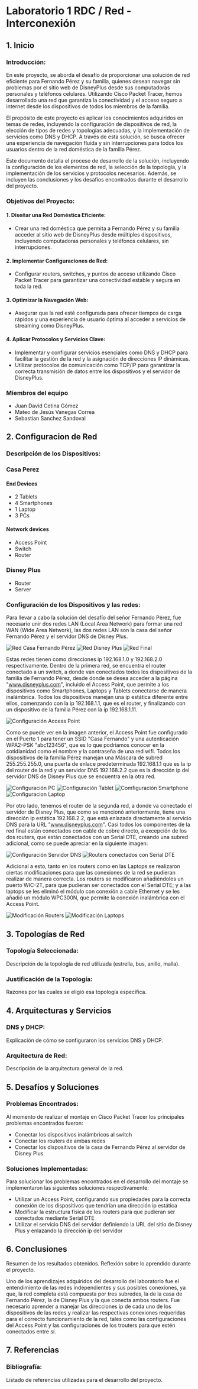 # Laboratorio 1 RDC / Red - Interconexión
  
## 1. Inicio
### Introducción:
En este proyecto, se aborda el desafío de proporcionar una solución de red eficiente para Fernando Pérez y su familia, quienes desean navegar sin problemas por el sitio web de DisneyPlus desde sus computadoras personales y teléfonos celulares. Utilizando Cisco Packet Tracer, hemos desarrollado una red que garantiza la conectividad y el acceso seguro a internet desde los dispositivos de todos los miembros de la familia.

El propósito de este proyecto es aplicar los conocimientos adquiridos en temas de redes, incluyendo la configuración de dispositivos de red, la elección de tipos de redes y topologías adecuadas, y la implementación de servicios como DNS y DHCP. A través de esta solución, se busca ofrecer una experiencia de navegación fluida y sin interrupciones para todos los usuarios dentro de la red doméstica de la familia Pérez.

Este documento detalla el proceso de desarrollo de la solución, incluyendo la configuración de los elementos de red, la selección de la topología, y la implementación de los servicios y protocolos necesarios. Además, se incluyen las conclusiones y los desafíos encontrados durante el desarrollo del proyecto.
### Objetivos del Proyecto:
#### 1. Diseñar una Red Doméstica Eficiente:
+ Crear una red doméstica que permita a Fernando Pérez y su familia acceder al sitio web de DisneyPlus desde múltiples dispositivos, incluyendo computadoras personales y teléfonos celulares, sin interrupciones.
  
#### 2. Implementar Configuraciones de Red:
+ Configurar routers, switches, y puntos de acceso utilizando Cisco Packet Tracer para garantizar una conectividad estable y segura en toda la red.
  
#### 3. Optimizar la Navegación Web:
+ Asegurar que la red esté configurada para ofrecer tiempos de carga rápidos y una experiencia de usuario óptima al acceder a servicios de streaming como DisneyPlus.
  
#### 4. Aplicar Protocolos y Servicios Clave:

+ Implementar y configurar servicios esenciales como DNS y DHCP para facilitar la gestión de la red y la asignación de direcciones IP dinámicas.
+ Utilizar protocolos de comunicación como TCP/IP para garantizar la correcta transmisión de datos entre los dispositivos y el servidor de DisneyPlus.

### Miembros del equipo
+ Juan David Cetina Gómez
+ Mateo de Jesús Vanegas Correa
+ Sebastian Sanchez Sandoval

## 2. Configuracion de Red
### Descripción de los Dispositivos:
### Casa Perez
#### End Devices
+ 2 Tablets
+ 4 Smartphones
+ 1 Laptop
+ 3 PCs

#### Network devices
+ Access Point
+ Switch
+ Router

### Disney Plus
+ Router
+ Server

### Configuración de los Dispositivos y las redes:
Para llevar a cabo la solución del desafío del señor Fernando Pérez, fue necesario unir dos redes LAN (Local Area Network) para formar una red WAN (Wide Area Network), las dos redes LAN son la casa del señor Fernando Pérez y el servidor DNS de Disney Plus.

![Red Casa Fernando Pérez](RedCasaFernandoPerez.jpg)
![Red Disney Plus](RedDisneyPlus.jpg)
![Red Final](RedCompleta.jpg)

Estas redes tienen como direcciones ip 192.168.1.0 y 192.168.2.0 respectivamente. Dentro de la primera red, se encuentra el router conectado a un switch, a donde van conectados todos los dispositivos de la familia de Fernando Pérez, desde donde se desea acceder a la página "www.disneyplus.com", incluido el Access Point, que permite a los dispositivos como Smartphones, Laptops y Tablets conectarse de manera inalámbrica. Todos los dispositivos manejan una ip estática diferente entre ellos, comenzando con la ip 192.168.1.1, que es el router, y finalizando con un dispositivo de la familia Pérez con la ip 192.168.1.11. 

![Configuración Access Point](ConfiguracionAccesPoint.jpg)

Como se puede ver en la imagen anterior, el Access Point fue configurado en el Puerto 1 para tener un SSID "Casa Fernando" y una autenticación WPA2-PSK "abc123456", que es lo que podriamos conocer en la cotidianidad como el nombre y la contraseña de una red wifi. Todos los dispositivos de la familia Pérez manejan una Máscara de subred 255.255.255.0, una puerta de enlace predeterminada 192.168.1.1 que es la ip del router de la red y un servidor DNS 192.168.2.2 que es la dirección ip del servidor DNS de Disney Plus que se encuentra en la otra red.

![Configuración PC](ConfiguracionPC.jpg)
![Configuración Tablet](ConfiguracionTablet.jpg)
![Comfiguración Smartphone](ComfiguracionSmartphone.jpg)
![Configuracion Laptop](ConexionWirelessLaptop.jpg)

Por otro lado, tenemos el router de la segunda red, a donde va conectado el servidor de Disney Plus, que como se mencionó anteriormente, tiene una dirección ip estática 192.168.2.2, que está enlazada directamente al servicio DNS para la URL "www.disneyplus.com". Casi todos los componentes de la red final están conectados con cable de cobre directo, a excepción de los dos routers, que están conectados con un Serial DTE, creando una subred adicional, como se puede apreciar en la siguiente imagen:

![Configuración Servidor DNS](ConfiguracionServer.jpg)
![Routers conectados con Serial DTE](RedWAN.jpg)

Adicional a esto, tanto en los routers como en las Laptops se realizaron ciertas modificaciones para que las conexiones de la red se pudieran realizar de manera correcta. Los routers se modificaron añadiéndoles un puerto WIC-2T, para que pudieran ser conectados con el Serial DTE; y a las laptops se les eliminó el módulo con conexión a cable Ethernet y se les añadió un módulo WPC300N, que permite la conexión inalámbrica con el Access Point.

![Modificación Routers](ModificacionRouter.jpg)
![Modificación Laptops](ModificacionLaptop.jpg)

## 3. Topologías de Red
### Topología Seleccionada:
Descripción de la topología de red utilizada (estrella, bus, anillo, malla).

### Justificación de la Topología:
Razones por las cuales se eligió esa topología específica.

## 4. Arquitecturas y Servicios
### DNS y DHCP: 
Explicación de cómo se configuraron los servicios DNS y DHCP.

### Arquitectura de Red:
Descripción de la arquitectura general de la red.

## 5. Desafíos y Soluciones
### Problemas Encontrados:
Al momento de realizar el montaje en Cisco Packet Tracer los principales problemas encontrados fueron:
+ Conectar los dispositivos inalámbricos al switch
+ Conectar los routers de ambas redes
+ Conectar los dispositivos de la casa de Fernando Pérez al servidor de Disney Plus


### Soluciones Implementadas:
Para solucionar los problemas encontrados en el desarrollo del montaje se implementaron las siguientes soluciones respectivamente:
+ Utilizar un Access Point, configurando sus propiedades para la correcta conexión de los dispositivos que tendrían una dirección ip estática
+ Modificar la estructura física de los routers para que pudieran ser conectados mediante Serial DTE
+ Utilizar el servicio DNS del servidor definiendo la URL del sitio de Disney Plus y enlazando la dirección ip del servidor

## 6. Conclusiones
Resumen de los resultados obtenidos. Reflexión sobre lo aprendido durante el proyecto.

Uno de los aprendizajes adquiridos del desarrollo del laboratorio fue el entendimiento de las redes independientes y sus posibles conexiones, ya que, la red completa está compuesta por tres subredes, la de la casa de Fernando Pérez, la de Disney Plus y la que conecta ambos routers. Fue necesario aprender a manejar las direcciones ip de cada uno de los dispositivos de las redes y realizar las respectivas conexiones requeridas para el correcto funcionamiento de la red, tales como las configuraciones del Access Point y las configuraciones de los trouters para que estén conectados entre sí. 

## 7. Referencias
### Bibliografía:
Listado de referencias utilizadas para el desarrollo del proyecto.

